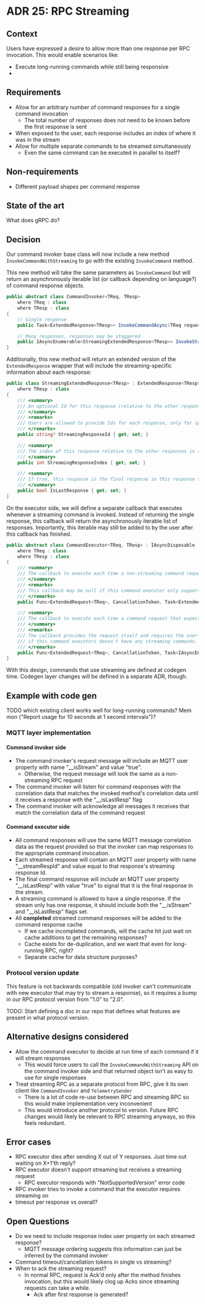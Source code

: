# ADR 25: RPC Streaming

## Context

Users have expressed a desire to allow more than one response per RPC invocation. This would enable scenarios like:

- Execute long-running commands while still being responsive
- 

## Requirements
 - Allow for an arbitrary number of command responses for a single command invocation
   - The total number of responses does not need to be known before the first response is sent 
 - When exposed to the user, each response includes an index of where it was in the stream
 - Allow for multiple separate commands to be streamed simultaneously
   - Even the same command can be executed in parallel to itself?

## Non-requirements
 - Different payload shapes per command response 

## State of the art

What does gRPC do?

## Decision

Our command invoker base class will now include a new method ```InvokeCommandWithStreaming``` to go with the existing ```InvokeCommand``` method. 

This new method will take the same parameters as ```InvokeCommand``` but will return an asynchronously iterable list (or callback depending on language?) of command response objects. 

```csharp
public abstract class CommandInvoker<TReq, TResp>
    where TReq : class
    where TResp : class
{
    // Single response
    public Task<ExtendedResponse<TResp>> InvokeCommandAsync(TReq request, ...) {...}

    // Many responses, responses may be staggered
    public IAsyncEnumerable<StreamingExtendedResponse<TResp>> InvokeStreamingCommandAsync(TReq request, ...) {...}
}
```

Additionally, this new method will return an extended version of the ```ExtendedResponse``` wrapper that will include the streaming-specific information about each response:

```csharp
public class StreamingExtendedResponse<TResp> : ExtendedResponse<TResp>
    where TResp : class
{
    /// <summary>
    /// An optional Id for this response (relative to the other responses in this response stream)
    /// </summary>
    /// <remarks>
    /// Users are allowed to provide Ids for each response, only for specific responses, or for none of the responses.
    /// </remarks>
    public string? StreamingResponseId { get; set; }

    /// <summary>
    /// The index of this response relative to the other responses in this response stream. Starts at 0.
    /// </summary>
    public int StreamingResponseIndex { get; set; }

    /// <summary>
    /// If true, this response is the final response in this response stream.
    /// </summary>
    public bool IsLastResponse { get; set; }
}
```

On the executor side, we will define a separate callback that executes whenever a streaming command is invoked. Instead of returning the single response, this callback will return the asynchronously iterable list of responses. Importantly, this iterable may still be added to by the user after this callback has finished. 

```csharp
public abstract class CommandExecutor<TReq, TResp> : IAsyncDisposable
    where TReq : class
    where TResp : class
{
    /// <summary>
    /// The callback to execute each time a non-streaming command request is received.
    /// </summary>
    /// <remarks>
    /// This callback may be null if this command executor only supports commands that stream responses.
    /// </remarks>
    public Func<ExtendedRequest<TReq>, CancellationToken, Task<ExtendedResponse<TResp>>>? OnCommandReceived { get; set; }

    /// <summary>
    /// The callback to execute each time a command request that expects streamed responses is received.
    /// </summary>
    /// <remarks>
    /// The callback provides the request itself and requires the user to return one to many responses. This callback may be null
    /// if this command executors doesn't have any streaming commands.
    /// </remarks>
    public Func<ExtendedRequest<TReq>, CancellationToken, Task<IAsyncEnumerable<StreamingExtendedResponse<TResp>>>>? OnStreamingCommandReceived { get; set; }
}

```

With this design, commands that use streaming are defined at codegen time. Codegen layer changes will be defined in a separate ADR, though.

## Example with code gen

TODO which existing client works well for long-running commands? Mem mon ("Report usage for 10 seconds at 1 second intervals")?

### MQTT layer implementation

#### Command invoker side

- The command invoker's request message will include an MQTT user property with name "__isStream" and value "true".
  - Otherwise, the request message will look the same as a non-streaming RPC request
- The command invoker will listen for command responses with the correlation data that matches the invoked method's correlation data until it receives a response with the "__isLastResp" flag
- The command invoker will acknowledge all messages it receives that match the correlation data of the command request

#### Command executor side

- All command responses will use the same MQTT message correlation data as the request provided so that the invoker can map responses to the appropriate command invocation.
- Each streamed response will contain an MQTT user property with name "__streamRespId" and value equal to that response's streaming response Id.
- The final command response will include an MQTT user property "__isLastResp" with value "true" to signal that it is the final response in the stream.
- A streaming command is allowed to have a single response. If the stream only has one response, it should include both the "__isStream" and "__isLastResp" flags set.
- All **completed** streamed command responses will be added to the command response cache
  - If we cache incompleted commands, will the cache hit just wait on cache additions to get the remaining responses?
  - Cache exists for de-duplication, and we want that even for long-running RPC, right?
  - Separate cache for data structure purposes?

### Protocol version update

This feature is not backwards compatible (old invoker can't communicate with new executor that may try to stream a response), so it requires a bump in our RPC protocol version from "1.0" to "2.0".

TODO: Start defining a doc in our repo that defines what features are present in what protocol version.

## Alternative designs considered

 - Allow the command executor to decide at run time of each command if it will stream responses
   - This would force users to call the ```InvokeCommandWithStreaming``` API on the command invoker side and that returned object isn't as easy to use for single responses
 - Treat streaming RPC as a separate protocol from RPC, give it its own client like ```CommandInvoker``` and ```TelemetrySender```
   - There is a lot of code re-use between RPC and streaming RPC so this would make implementation very inconvenient
   - This would introduce another protocol to version. Future RPC changes would likely be relevant to RPC streaming anyways, so this feels redundant.

## Error cases

 - RPC executor dies after sending X out of Y responses. Just time out waiting on X+1'th reply?
 - RPC executor doesn't support streaming but receives a streaming request
   - RPC executor responds with "NotSupportedVersion" error code
 - RPC invoker tries to invoke a command that the executor requires streaming on
 - timeout per response vs overall?
 
 ## Open Questions

- Do we need to include response index user property on each streamed response?
  - MQTT message ordering suggests this information can just be inferred by the command invoker
- Command timeout/cancellation tokens in single vs streaming?
- When to ack the streaming request?
  - In normal RPC, request is Ack'd only after the method finishes invocation, but this would likely clog up Acks since streaming requests can take a while.
    - Ack after first response is generated?